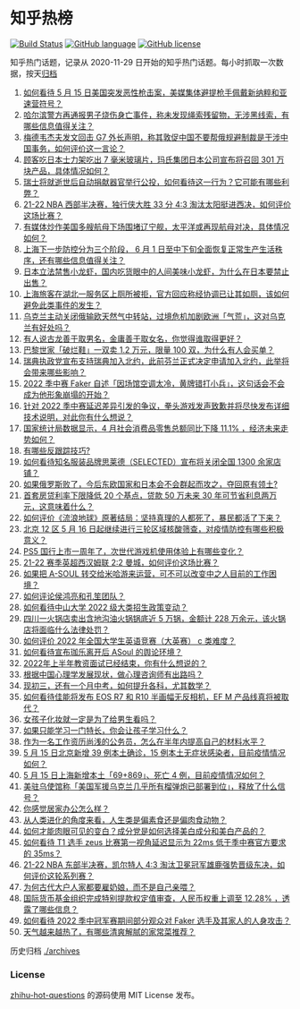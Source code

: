 # 知乎热榜
[![Build Status](https://github.com/ToWeLong/zhihu-hot-questions/workflows/CI/badge.svg)](https://github.com/ToWeLong/zhihu-hot-questions/actions)
[![GitHub language](https://img.shields.io/badge/language-golang-orange.svg)](https://golang.org/)
[![GitHub license](https://img.shields.io/github/license/ToWeLong/zhihu-hot-questions)](https://github.com/ToWeLong/zhihu-hot-questions/blob/main/LICENSE)

知乎热门话题，记录从 2020-11-29 日开始的知乎热门话题。每小时抓取一次数据，按天[归档](./archives)

<!-- BEGIN -->

1. [如何看待 5 月 15 日美国突发恶性枪击案，美媒集体避提枪手佩戴新纳粹和亚速营符号？](https://www.zhihu.com/question/532937560)
1. [哈尔滨警方再通报男子烧伤身亡事件，称未发现绳索残留物，无涉黑线索，有哪些信息值得关注？](https://www.zhihu.com/question/532980729)
1. [梅德韦杰夫发文回击 G7 外长声明，称其敦促中国不要帮俄规避制裁是干涉中国事务，如何评价这一言论？](https://www.zhihu.com/question/532933858)
1. [顾客吃日本士力架吃出 7 毫米玻璃片，玛氏集团日本公司宣布将召回 301 万块产品，具体情况如何？](https://www.zhihu.com/question/532915068)
1. [瑞士将就逝世后自动捐献器官举行公投，如何看待这一行为？它可能有哪些利弊？](https://www.zhihu.com/question/532952585)
1. [21-22 NBA 西部半决赛，独行侠大胜 33 分 4:3 淘汰太阳挺进西决，如何评价这场比赛？](https://www.zhihu.com/question/532999902)
1. [有媒体炒作美国多艘航母下场围堵辽宁舰，太平洋或再现航母对决，具体情况如何？](https://www.zhihu.com/question/532961475)
1. [上海下一步防控分为三个阶段， 6 月 1 日至中下旬全面恢复正常生产生活秩序，还有哪些信息值得关注？](https://www.zhihu.com/question/533023300)
1. [日本立法禁售小龙虾，国内吃货眼中的人间美味小龙虾，为什么在日本要禁止出售？](https://www.zhihu.com/question/532597458)
1. [上海旅客在湖北一服务区上厕所被拒，官方回应称经协调已让其如厕，该如何避免此类事件的发生？](https://www.zhihu.com/question/532944013)
1. [乌克兰主动关闭俄输欧天然气中转站，过境危机加剧欧洲「气荒」，这对乌克兰有好处吗？](https://www.zhihu.com/question/532990463)
1. [有人说古龙善于取男名，金庸善于取女名，你觉得谁取得更好？](https://www.zhihu.com/question/532595721)
1. [巴黎世家「破烂鞋」一双卖 1.2 万元，限量 100 双，为什么有人会买单？](https://www.zhihu.com/question/532981956)
1. [瑞典执政党宣布支持瑞典加入北约，此前芬兰正式决定申请加入北约，此举将会带来哪些影响？](https://www.zhihu.com/question/533017944)
1. [2022 季中赛 Faker 自述「因场馆空调太冷，黄牌错打小兵」，这句话会不会成为他形象崩塌的开始？](https://www.zhihu.com/question/532935482)
1. [针对 2022 季中赛延迟差异引发的争议，拳头游戏发声致歉并将尽快发布详细技术说明，对此你有什么想说？](https://www.zhihu.com/question/533004356)
1. [国家统计局数据显示，4 月社会消费品零售总额同比下降 11.1% ，经济未来走势如何？](https://www.zhihu.com/question/533021951)
1. [有哪些反跟踪技巧?](https://www.zhihu.com/question/394473457)
1. [如何看待知名服装品牌思莱德（SELECTED）宣布将关闭全国 1300 余家店铺？](https://www.zhihu.com/question/532651138)
1. [如果俄罗斯败了，今后东欧国家和日本会不会群起而攻之，夺回原有领土?](https://www.zhihu.com/question/527283894)
1. [首套房贷利率下限降低 20 个基点，贷款 50 万未来 30 年可节省利息两万元，这意味着什么？](https://www.zhihu.com/question/532973969)
1. [如何评价《流浪地球》原著结局：坚持真理的人都死了，暴民都活了下来？](https://www.zhihu.com/question/311977244)
1. [北京 12 区 5 月 16 日起继续进行三轮区域核酸筛查，对疫情防控有哪些积极意义？](https://www.zhihu.com/question/532949917)
1. [PS5 国行上市一周年了，次世代游戏机使用体验上有哪些变化？](https://www.zhihu.com/question/532608788)
1. [21-22 赛季英超西汉姆联 2:2 曼城，如何评价这场比赛？](https://www.zhihu.com/question/532967855)
1. [如果把 A-SOUL 转交给米哈游来运营，可不可以改变中之人目前的工作困境？](https://www.zhihu.com/question/532938605)
1. [如何评论侯鸿亮和孔笙团队？](https://www.zhihu.com/question/28591239)
1. [如何看待中山大学 2022 级大类招生政策变动？](https://www.zhihu.com/question/532799343)
1. [四川一火锅店卖出含地沟油火锅锅底近 5 万锅，金额计 228 万余元，该火锅店将面临什么法律处罚？](https://www.zhihu.com/question/531997537)
1. [如何评价 2022 年全国大学生英语竞赛（大英赛） c 类难度？](https://www.zhihu.com/question/532913545)
1. [如何看待宣布珈乐离开后 ASoul 的舆论环境？](https://www.zhihu.com/question/532363424)
1. [2022年上半年教资面试已经结束，你有什么想说的？](https://www.zhihu.com/question/532896388)
1. [根据中国心理学发展现状，做心理咨询师有出路吗？](https://www.zhihu.com/question/28573783)
1. [现初三，还有一个月中考，如何提升各科，尤其数学？](https://www.zhihu.com/question/531683851)
1. [如何看待佳能将发布 EOS R7 和 R10 半画幅无反相机，EF M 产品线真将被取代？](https://www.zhihu.com/question/532235089)
1. [女孩子化妆就一定是为了给男生看吗？](https://www.zhihu.com/question/529877759)
1. [如果只能学习一门特长，你会让孩子学习什么？](https://www.zhihu.com/question/532594885)
1. [作为一名工作资历尚浅的公务员，怎么在半年内提高自己的材料水平？](https://www.zhihu.com/question/531680414)
1. [5 月 15 日北京新增 39 例本土确诊，15 例本土无症状感染者，目前疫情情况如何？](https://www.zhihu.com/question/533001634)
1. [5 月 15 日上海新增本土「69+869」、死亡 4 例，目前疫情情况如何？](https://www.zhihu.com/question/533001372)
1. [美驻乌使馆称「美国军援乌克兰几乎所有榴弹炮已部署到位」，释放了什么信号？](https://www.zhihu.com/question/533001991)
1. [你感觉居家办公怎么样？](https://www.zhihu.com/question/522217581)
1. [从人类进化的角度来看，人生类是偏素食还是偏肉食动物？](https://www.zhihu.com/question/532735018)
1. [如何才能肉眼可见的变白？成分党是如何选择美白成分和美白产品的？](https://www.zhihu.com/question/527902593)
1. [如何看待 T1 选手 zeus 比赛第一视角延迟显示为 22ms 低于季中赛官方要求的 35ms？](https://www.zhihu.com/question/532955229)
1. [21-22 NBA 东部半决赛，凯尔特人 4:3 淘汰卫冕冠军雄鹿强势晋级东决，如何评价这轮系列赛？](https://www.zhihu.com/question/532999677)
1. [为何古代大户人家都要雇奶娘，而不是自己亲喂？](https://www.zhihu.com/question/341788593)
1. [国际货币基金组织完成特别提款权定值审查，人民币权重上调至 12.28% ，透露了哪些信息？](https://www.zhihu.com/question/532905432)
1. [如何看待 2022 季中冠军赛期间部分观众对 Faker 选手及其家人的人身攻击？](https://www.zhihu.com/question/532654533)
1. [天气越来越热了，有哪些清爽解腻的家常菜推荐？](https://www.zhihu.com/question/532282464)

<!-- END -->

历史归档 [./archives](./archives)


### License
[zhihu-hot-questions](https://github.com/towelong/zhihu-hot-questions) 的源码使用 MIT License 发布。